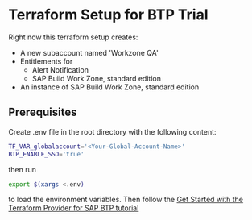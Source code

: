 # Terraform Setup for BTP Trial

Right now this terraform setup creates:

- A new subaccount named 'Workzone QA'
- Entitlements for
  - Alert Notification
  - SAP Build Work Zone, standard edition
- An instance of SAP Build Work Zone, standard edition

## Prerequisites

Create .env file in the root directory with the following content:

```bash
TF_VAR_globalaccount='<Your-Global-Account-Name>'
BTP_ENABLE_SSO='true'
```

then run

```bash
export $(xargs <.env)
```

to load the environment variables. Then follow the [ Get Started with the Terraform Provider for SAP BTP tutorial](https://developers.sap.com/tutorials/btp-terraform-get-started.html)
